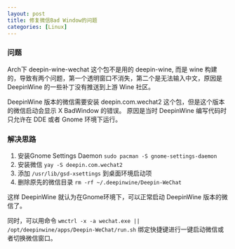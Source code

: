 ```yaml
---
layout: post
title: 修复微信Bad Window的问题
categories: [Linux]
---
```


### 问题
Arch下 deepin-wine-wechat 这个包不是用的 deepin-wine, 而是 wine 构建的，导致有两个问题，第一个透明窗口不消失，第二个是无法输入中文，原因是 DeepinWine 的一些补丁没有推送到上游 Wine 社区。

DeepinWine 版本的微信需要安装 deepin.com.wechat2 这个包，但是这个版本的微信启动会显示 X BadWindow 的错误。
原因是当时 DeepinWine 编写代码时只允许在 DDE 或者 Gnome 环境下运行。

### 解决思路
1. 安装Gnome Settings Daemon ```sudo pacman -S gnome-settings-daemon```
2. 安装微信 ```yay -S deepin.com.wechat2```
3. 添加 ```/usr/lib/gsd-xsettings``` 到桌面环境启动项
4. 删除原先的微信目录 ```rm -rf ~/.deepinwine/Deepin-WeChat```

这样 DeepinWine 就认为在Gnome环境下，可以正常启动 DeepinWine 版本的微信了。

同时，可以用命令 ```wmctrl -x -a wechat.exe || /opt/deepinwine/apps/Deepin-WeChat/run.sh``` 绑定快捷键进行一键启动微信或者切换微信窗口。
